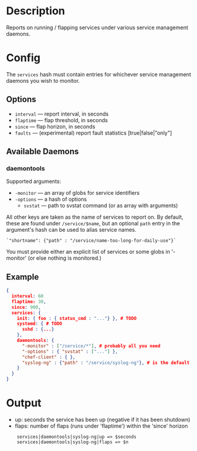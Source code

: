 # Description

Reports on running / flapping services under various service management
daemons.

# Config

The `services` hash must contain entries for whichever service
management daemons you wish to monitor.

## Options

* `interval` — report interval, in seconds
* `flaptime` — flap threshold, in seconds
* `since` — flap horizon, in seconds
* `faults` — (experimental) report fault statistics [true|false|"only"]

## Available Daemons

### daemontools

Supported arguments:

* `-monitor` — an array of globs for service identifiers
* `-options` — a hash of options
    * `svstat` — path to svstat command (or as array with arguments)

All other keys are taken as the name of services to report on.  By
default, these are found under `/service/$name`, but an optional `path`
entry in the argument's hash can be used to alias service names.

    `"shortname": {"path" : "/service/name-too-long-for-daily-use"}`

You must provide either an explicit list of services or some globs in
'-monitor' (or else nothing is monitored.)

## Example

```json
{
  interval: 60
  flaptime: 30,
  since: 900,
  services: {
    init: { foo : { status_cmd : "..."} }, # TODO
    systemd: { # TODO
      sshd : {...}
    },
    daemontools: {
      "-monitor" : ["/service/*"], # probably all you need
      "-options" : { "svstat" : ["..."] },
      "chef-client" : { },
      "syslog-ng" : {"path" : "/service/syslog-ng"}, # is the default
    }
  }
}
```

# Output

* up: seconds the service has been up (negative if it has been shutdown)
* flaps: number of flaps (runs under 'flaptime') within the 'since' horizon

```none
    services|daemontools|syslog-ng|up => $seconds
    services|daemontools|syslog-ng|flaps => $n
```
